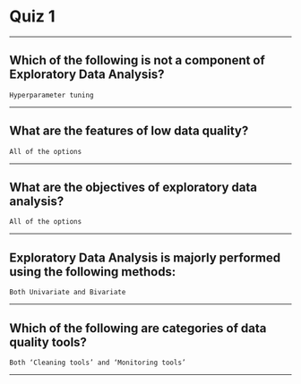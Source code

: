 # Quiz 1

---

## Which of the following is not a component of Exploratory Data Analysis?

`Hyperparameter tuning`

---

## What are the features of low data quality?

`All of the options`

---

## What are the objectives of exploratory data analysis?

`All of the options`

---

## Exploratory Data Analysis is majorly performed using the following methods:

`Both Univariate and Bivariate`

---

## Which of the following are categories of data quality tools?

`Both ‘Cleaning tools’ and ‘Monitoring tools’`

---
